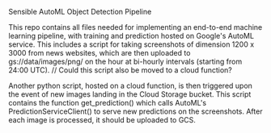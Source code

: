 Sensible AutoML Object Detection Pipeline

This repo contains all files needed for implementing an end-to-end machine learning pipeline, with training and prediction hosted on Google's AutoML service. This includes 
a script for taking screenshots of dimension 1200 x 3000 from news websites, which are then uploaded to gs://data/images/png/ on the hour at bi-hourly intervals 
(starting from 24:00 UTC). // Could this script also be moved to a cloud function?

Another python script, hosted on a cloud function, is then triggered upon the event of new images landing in the Cloud Storage bucket. This script contains the function get_prediction()
which calls AutoML's PredictionServiceClient() to serve new predictions on the screenshots. After each image is processed, it should be uploaded to GCS.